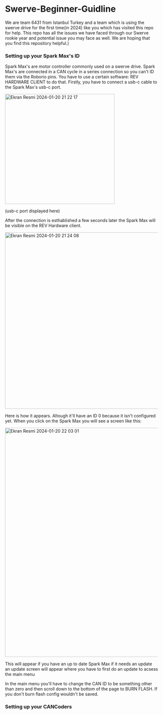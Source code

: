 # Swerve-Beginner-Guidline

We are team 6431 from Istanbul Turkey and a team which is using the swerve drive for the first time(in 2024) like you which has visited this repo for help. This repo has all the issues we have faced through our Swerve rookie year and potential issue you may face as well. We are hoping that you find this repository helpful.)

### Setting up your Spark Max's ID

Spark Max's are motor controller commonly used on a swerve drive. Spark Max's are connected in a CAN cycle in a series connection so you can't ID them via the Roborio pins. You have to use a certain software: REV HARDWARE CLIENT to do that. Firstly, you have to connect a usb-c cable to the Spark Max's usb-c port. 

<img width="361" alt="Ekran Resmi 2024-01-20 21 22 17" src="https://github.com/HisarCS/Swerve-Beginner-Guidline/assets/120194760/65c57242-1264-488b-92d5-087d0251779e">

(usb-c port displayed here)

After the connection is esthablished a few seconds later the Spark Max will be visible on the REV Hardware client.

<img width="579" alt="Ekran Resmi 2024-01-20 21 24 08" src="https://github.com/HisarCS/Swerve-Beginner-Guidline/assets/120194760/5ae602f7-d548-489c-b697-50a7ca1223b3">

Here is how it appears. Altough it'll have an ID 0 because it isn't configured yet. When you click on the Spark Max you will see a screen like this:

<img width="752" alt="Ekran Resmi 2024-01-20 22 03 01" src="https://github.com/HisarCS/Swerve-Beginner-Guidline/assets/120194760/91ec412c-d9ba-4b87-aff6-31b3b803adbd">

This will appear if you have an up to date Spark Max if it needs an update an update screen will appear where you have to first do an update to acsess the main menu

In the main menu you'll have to change the CAN ID to be something other than zero and then scroll down to the bottom of the page to BURN FLASH. If you don't burn flash config wouldn't be saved.

### Setting up your CANCoders


